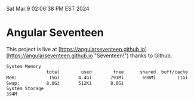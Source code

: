 Sat Mar  9 02:06:38 PM EST 2024

# Angular Seventeen


This project is live at [https://angularseventeen.github.io](https://angularseventeen.github.io "Seventeen!") thanks to Github.

```bash
System Memory
               total        used        free      shared  buff/cache   available
Mem:            15Gi       4.4Gi       791Mi       698Mi        11Gi        10Gi
Swap:          8.0Gi       512Ki       8.0Gi
System Storage
394M	.
```
